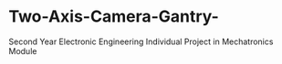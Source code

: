 # Two-Axis-Camera-Gantry-
Second Year Electronic Engineering Individual Project in Mechatronics Module
